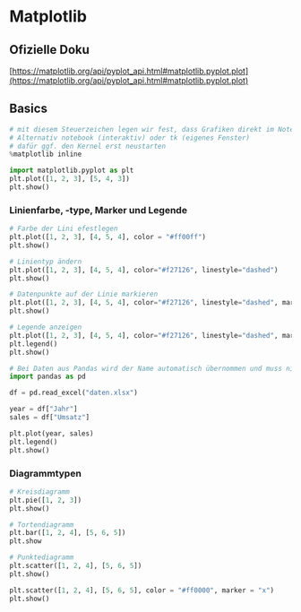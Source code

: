 # Matplotlib

## Ofizielle Doku

[https://matplotlib.org/api/pyplot_api.html#matplotlib.pyplot.plot](https://matplotlib.org/api/pyplot_api.html#matplotlib.pyplot.plot)

## Basics

```python
# mit diesem Steuerzeichen legen wir fest, dass Grafiken direkt im Notebook angezeigt werden
# Alternativ notebook (interaktiv) oder tk (eigenes Fenster)
# dafür ggf. den Kernel erst neustarten
%matplotlib inline

import matplotlib.pyplot as plt
plt.plot([1, 2, 3], [5, 4, 3])
plt.show()
```

### Linienfarbe, -type, Marker und Legende

```python
# Farbe der Lini efestlegen
plt.plot([1, 2, 3], [4, 5, 4], color = "#ff00ff")
plt.show()
```

```python
# Linientyp ändern
plt.plot([1, 2, 3], [4, 5, 4], color="#f27126", linestyle="dashed")
plt.show()
```

```python
# Datenpunkte auf der Linie markieren
plt.plot([1, 2, 3], [4, 5, 4], color="#f27126", linestyle="dashed", marker="o")
plt.show()
```

```python
# Legende anzeigen
plt.plot([1, 2, 3], [4, 5, 4], color="#f27126", linestyle="dashed", marker="o", label="Umsatz")
plt.legend()
plt.show()

# Bei Daten aus Pandas wird der Name automatisch übernommen und muss nicht angegeben werden
import pandas as pd

df = pd.read_excel("daten.xlsx")

year = df["Jahr"]
sales = df["Umsatz"]

plt.plot(year, sales)
plt.legend()
plt.show()
```

### Diagrammtypen

```python
# Kreisdiagramm
plt.pie([1, 2, 3])
plt.show()
```

```python
# Tortendiagramm
plt.bar([1, 2, 4], [5, 6, 5])
plt.show
```

```python
# Punktediagramm
plt.scatter([1, 2, 4], [5, 6, 5])
plt.show()

plt.scatter([1, 2, 4], [5, 6, 5], color = "#ff0000", marker = "x")
plt.show()
```

```python
```

```python
```

```python
```

```python
```

```python
```

```python
```

```python
```

```python
```

```python
```

```python
```

```python
```

```python
```

```python
```

```python
```

```python
```

```python
```

```python
```

```python
```

```python
```

```python
```

```python
```
